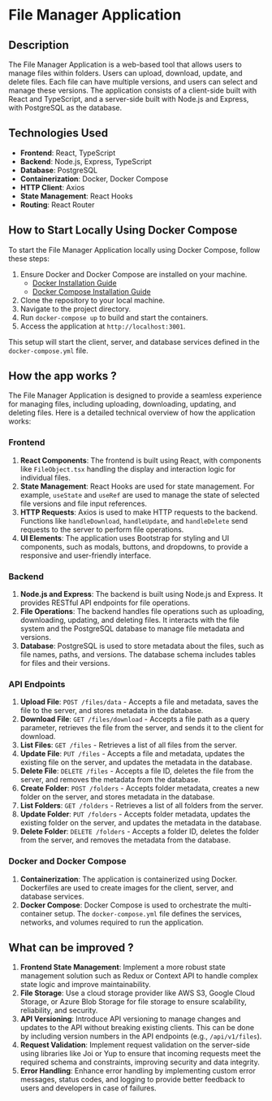 # File Manager Application

## Description

The File Manager Application is a web-based tool that allows users to manage files within folders. Users can upload, download, update, and delete files. Each file can have multiple versions, and users can select and manage these versions. The application consists of a client-side built with React and TypeScript, and a server-side built with Node.js and Express, with PostgreSQL as the database.

## Technologies Used

- **Frontend**: React, TypeScript
- **Backend**: Node.js, Express, TypeScript
- **Database**: PostgreSQL
- **Containerization**: Docker, Docker Compose
- **HTTP Client**: Axios
- **State Management**: React Hooks
- **Routing**: React Router

## How to Start Locally Using Docker Compose

To start the File Manager Application locally using Docker Compose, follow these steps:

1. Ensure Docker and Docker Compose are installed on your machine.
   - [Docker Installation Guide](https://docs.docker.com/get-docker/)
   - [Docker Compose Installation Guide](https://docs.docker.com/compose/install/)
2. Clone the repository to your local machine.
3. Navigate to the project directory.
4. Run `docker-compose up` to build and start the containers.
5. Access the application at `http://localhost:3001`.

This setup will start the client, server, and database services defined in the `docker-compose.yml` file.

## How the app works ?

The File Manager Application is designed to provide a seamless experience for managing files, including uploading, downloading, updating, and deleting files. Here is a detailed technical overview of how the application works:

### Frontend

1. **React Components**: The frontend is built using React, with components like `FileObject.tsx` handling the display and interaction logic for individual files.
2. **State Management**: React Hooks are used for state management. For example, `useState` and `useRef` are used to manage the state of selected file versions and file input references.
3. **HTTP Requests**: Axios is used to make HTTP requests to the backend. Functions like `handleDownload`, `handleUpdate`, and `handleDelete` send requests to the server to perform file operations.
4. **UI Elements**: The application uses Bootstrap for styling and UI components, such as modals, buttons, and dropdowns, to provide a responsive and user-friendly interface.

### Backend

1. **Node.js and Express**: The backend is built using Node.js and Express. It provides RESTful API endpoints for file operations.
2. **File Operations**: The backend handles file operations such as uploading, downloading, updating, and deleting files. It interacts with the file system and the PostgreSQL database to manage file metadata and versions.
3. **Database**: PostgreSQL is used to store metadata about the files, such as file names, paths, and versions. The database schema includes tables for files and their versions.

### API Endpoints

1. **Upload File**: `POST /files/data` - Accepts a file and metadata, saves the file to the server, and stores metadata in the database.
2. **Download File**: `GET /files/download` - Accepts a file path as a query parameter, retrieves the file from the server, and sends it to the client for download.
3. **List Files**: `GET /files` - Retrieves a list of all files from the server.
3. **Update File**: `PUT /files` - Accepts a file and metadata, updates the existing file on the server, and updates the metadata in the database.
4. **Delete File**: `DELETE /files` - Accepts a file ID, deletes the file from the server, and removes the metadata from the database.
5. **Create Folder**: `POST /folders` - Accepts folder metadata, creates a new folder on the server, and stores metadata in the database.
6. **List Folders**: `GET /folders` - Retrieves a list of all folders from the server.
7. **Update Folder**: `PUT /folders` - Accepts folder metadata, updates the existing folder on the server, and updates the metadata in the database.
8. **Delete Folder**: `DELETE /folders` - Accepts a folder ID, deletes the folder from the server, and removes the metadata from the database.

### Docker and Docker Compose

1. **Containerization**: The application is containerized using Docker. Dockerfiles are used to create images for the client, server, and database services.
2. **Docker Compose**: Docker Compose is used to orchestrate the multi-container setup. The `docker-compose.yml` file defines the services, networks, and volumes required to run the application.

## What can be improved ?

1. **Frontend State Management**: Implement a more robust state management solution such as Redux or Context API to handle complex state logic and improve maintainability.
2. **File Storage**: Use a cloud storage provider like AWS S3, Google Cloud Storage, or Azure Blob Storage for file storage to ensure scalability, reliability, and security.
3. **API Versioning**: Introduce API versioning to manage changes and updates to the API without breaking existing clients. This can be done by including version numbers in the API endpoints (e.g., `/api/v1/files`).
4. **Request Validation**: Implement request validation on the server-side using libraries like Joi or Yup to ensure that incoming requests meet the required schema and constraints, improving security and data integrity.
5. **Error Handling**: Enhance error handling by implementing custom error messages, status codes, and logging to provide better feedback to users and developers in case of failures.
